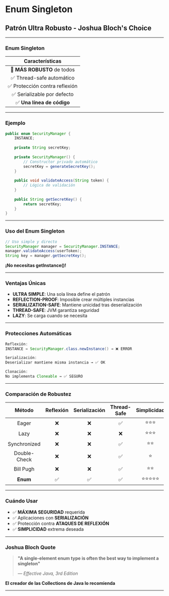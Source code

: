 # Enum Singleton

## Patrón Ultra Robusto - Joshua Bloch's Choice

---

### Enum Singleton

| **Características** |
|:-------------------:|
| 💎 **MÁS ROBUSTO** de todos |
| ✅ Thread-safe automático |
| ✅ Protección contra reflexión |
| ✅ Serializable por defecto |
| ✅ **Una línea de código** |

---

### Ejemplo

```java
public enum SecurityManager {
    INSTANCE;
    
    private String secretKey;
    
    private SecurityManager() {
        // Constructor privado automático
        secretKey = generateSecretKey();
    }
    
    public void validateAccess(String token) {
        // Lógica de validación
    }
    
    public String getSecretKey() {
        return secretKey;
    }
}
```

---

### Uso del Enum Singleton

```java
// Uso simple y directo
SecurityManager manager = SecurityManager.INSTANCE;
manager.validateAccess(userToken);
String key = manager.getSecretKey();
```

**¡No necesitas getInstance()!**

---

### Ventajas Únicas

- **ULTRA SIMPLE**: Una sola línea define el patrón
- **REFLECTION-PROOF**: Imposible crear múltiples instancias
- **SERIALIZATION-SAFE**: Mantiene unicidad tras deserialización
- **THREAD-SAFE**: JVM garantiza seguridad
- **LAZY**: Se carga cuando se necesita

---

### Protecciones Automáticas

```java
Reflexión:      
INSTANCE = SecurityManager.class.newInstance() → ❌ ERROR

Serialización:  
Deserializar mantiene misma instancia → ✅ OK

Clonación:      
No implementa Cloneable → ✅ SEGURO
```

---

### Comparación de Robustez

| Método | Reflexión | Serialización | Thread-Safe | Simplicidad |
|:------:|:---------:|:-------------:|:-----------:|:-----------:|
| Eager | ❌ | ❌ | ✅ | ⭐⭐⭐ |
| Lazy | ❌ | ❌ | ❌ | ⭐⭐⭐ |
| Synchronized | ❌ | ❌ | ✅ | ⭐⭐ |
| Double-Check | ❌ | ❌ | ✅ | ⭐ |
| Bill Pugh | ❌ | ❌ | ✅ | ⭐⭐ |
| **Enum** | ✅ | ✅ | ✅ | ⭐⭐⭐⭐⭐ |

---

### Cuándo Usar

- ✅ **MÁXIMA SEGURIDAD** requerida
- ✅ Aplicaciones con **SERIALIZACIÓN**
- ✅ Protección contra **ATAQUES DE REFLEXIÓN**
- ✅ **SIMPLICIDAD** extrema deseada

---

### Joshua Bloch Quote

> **"A single-element enum type is often the best way to implement a singleton"**
> 
> *— Effective Java, 3rd Edition*

**El creador de las Collections de Java lo recomienda**

---

